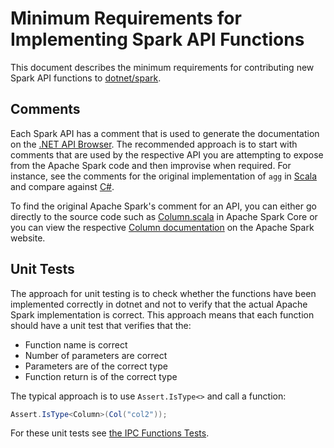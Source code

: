 Minimum Requirements for Implementing Spark API Functions
======================================================

This document describes the minimum requirements for contributing new Spark API functions to [dotnet/spark](https://github.com/dotnet/spark).

Comments
--------

Each Spark API has a comment that is used to generate the documentation on the [.NET API Browser](https://docs.microsoft.com/en-gb/dotnet/api/?view=spark-dotnet). The recommended approach is to start with comments that are used by the respective API you are attempting to expose from the Apache Spark code and then improvise when required. For instance, see the comments for the original implementation of `agg` in [Scala](https://github.com/apache/spark/blob/master/sql/core/src/main/scala/org/apache/spark/sql/RelationalGroupedDataset.scala#L223) and compare against [C#](https://github.com/dotnet/spark/blob/master/src/csharp/Microsoft.Spark/Sql/RelationalGroupedDataset.cs#L37).

To find the original Apache Spark's comment for an API, you can either go directly to the source code such as [Column.scala](https://github.com/apache/spark/blob/master/sql/core/src/main/scala/org/apache/spark/sql/Column.scala) in Apache Spark Core or you can view the respective [Column documentation](https://spark.apache.org/docs/latest/api/scala/index.html#org.apache.spark.sql.Column) on the Apache Spark website.

Unit Tests
----------

The approach for unit testing is to check whether the functions have been implemented correctly in dotnet and not to verify that the actual Apache Spark implementation is correct. This approach means that each function should have a unit test that verifies that the:

* Function name is correct
* Number of parameters are correct
* Parameters are of the correct type
* Function return is of the correct type

The typical approach is to use `Assert.IsType<>` and call a function:


```C#
Assert.IsType<Column>(Col("col2"));
```

For these unit tests see [the IPC Functions Tests](https://github.com/dotnet/spark/blob/master/src/csharp/Microsoft.Spark.E2ETest/IpcTests/Sql/FunctionsTests.cs#L41).
